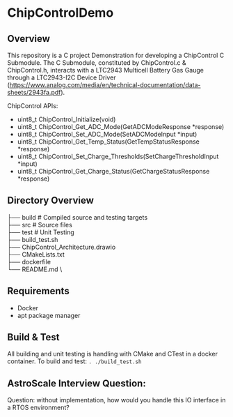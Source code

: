 # ChipControlDemo
## Overview
This repository is a C project Demonstration for developing a ChipControl C Submodule. The C Submodule, constituted by ChipControl.c & ChipControl.h, interacts with a LTC2943 Multicell Battery Gas Gauge 
through a LTC2943-I2C Device Driver (https://www.analog.com/media/en/technical-documentation/data-sheets/2943fa.pdf). 

ChipControl APIs:
* uint8_t ChipControl_Initialize(void)
* uint8_t ChipControl_Get_ADC_Mode(GetADCModeResponse *response)
* uint8_t ChipControl_Set_ADC_Mode(SetADCModeInput *input)
* uint8_t ChipControl_Get_Temp_Status(GetTempStatusResponse *response)
* uint8_t ChipControl_Set_Charge_Thresholds(SetChargeThresholdInput *input)
* uint8_t ChipControl_Get_Charge_Status(GetChargeStatusResponse *response)

## Directory Overview
├── build                   # Compiled source and testing targets \
├── src                     # Source files \
├── test                    # Unit Testing \
├── build_test.sh \
├── ChipControl_Architecture.drawio \
├── CMakeLists.txt \
├── dockerfile \
└── README.md \

## Requirements
* Docker
* apt package manager

## Build & Test
All building and unit testing is handling with CMake and CTest in a docker container. 
To build and test:
    `. ./build_test.sh`

## AstroScale Interview Question:
Question: without implementation, how would you handle this IO interface in a RTOS environment?

